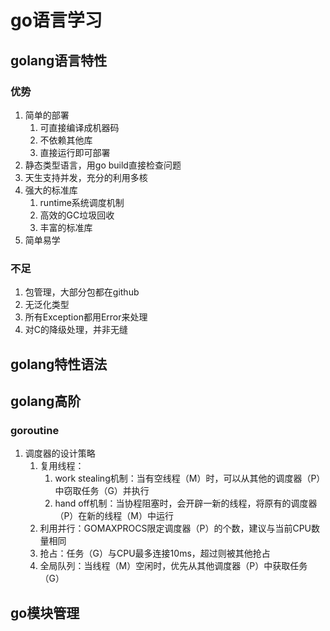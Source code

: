 # go语言学习

## golang语言特性

### 优势
1. 简单的部署 
   1. 可直接编译成机器码
   2. 不依赖其他库
   3. 直接运行即可部署
2. 静态类型语言，用go build直接检查问题
3. 天生支持并发，充分的利用多核
4. 强大的标准库
   1. runtime系统调度机制
   2. 高效的GC垃圾回收
   3. 丰富的标准库
5. 简单易学

### 不足
1. 包管理，大部分包都在github
2. 无泛化类型
3. 所有Exception都用Error来处理
4. 对C的降级处理，并非无缝

## golang特性语法

## golang高阶

### goroutine

1. 调度器的设计策略
   1. 复用线程：
      1. work stealing机制：当有空线程（M）时，可以从其他的调度器（P）中窃取任务（G）并执行
      2. hand off机制：当协程阻塞时，会开辟一新的线程，将原有的调度器（P）在新的线程（M）中运行 
   2. 利用并行：GOMAXPROCS限定调度器（P）的个数，建议与当前CPU数量相同
   3. 抢占：任务（G）与CPU最多连接10ms，超过则被其他抢占
   4. 全局队列：当线程（M）空闲时，优先从其他调度器（P）中获取任务（G）

## go模块管理
